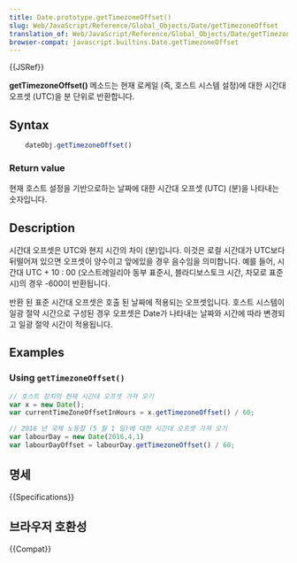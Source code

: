```yaml
---
title: Date.prototype.getTimezoneOffset()
slug: Web/JavaScript/Reference/Global_Objects/Date/getTimezoneOffset
translation_of: Web/JavaScript/Reference/Global_Objects/Date/getTimezoneOffset
browser-compat: javascript.builtins.Date.getTimezoneOffset
---
```


{{JSRef}}

**getTimezoneOffset()** 메소드는 현재 로케일 (즉, 호스트 시스템 설정)에 대한 시간대 오프셋 (UTC)을 분 단위로 반환합니다.

## Syntax

```js
    dateObj.getTimezoneOffset()
```

### Return value

현재 호스트 설정을 기반으로하는 날짜에 대한 시간대 오프셋 (UTC) (분)을 나타내는 숫자입니다.

## Description

시간대 오프셋은 UTC와 현지 시간의 차이 (분)입니다. 이것은 로컬 시간대가 UTC보다 뒤떨어져 있으면 오프셋이 양수이고 앞에있을 경우 음수임을 의미합니다. 예를 들어, 시간대 UTC + 10 : 00 (오스트레일리아 동부 표준시, 블라디보스토크 시간, 차모로 표준시)의 경우 -600이 반환됩니다.

반환 된 표준 시간대 오프셋은 호출 된 날짜에 적용되는 오프셋입니다. 호스트 시스템이 일광 절약 시간으로 구성된 경우 오프셋은 Date가 나타내는 날짜와 시간에 따라 변경되고 일광 절약 시간이 적용됩니다.

## Examples

### Using `getTimezoneOffset()`

```js
// 호스트 장치의 현재 시간대 오프셋 가져 오기
var x = new Date();
var currentTimeZoneOffsetInHours = x.getTimezoneOffset() / 60;

// 2016 년 국제 노동절 (5 월 1 일)에 대한 시간대 오프셋 가져 오기
var labourDay = new Date(2016,4,1)
var labourDayOffset = labourDay.getTimezoneOffset() / 60;
```

## 명세

{{Specifications}}

## 브라우저 호환성

{{Compat}}
